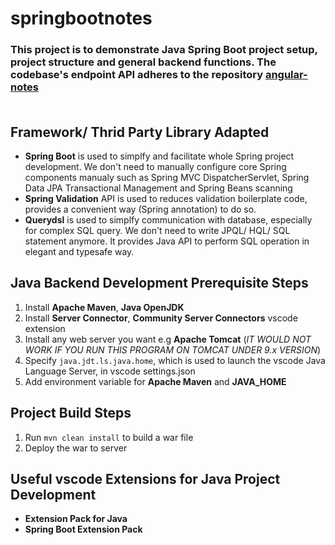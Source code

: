 # springbootnotes

### This project is to demonstrate Java Spring Boot project setup, project structure and general backend functions. The codebase's endpoint API adheres to the repository [angular-notes](https://github.com/gothinkster/realworld-example-apps) <br/><br/>

## Framework/ Thrid Party Library Adapted
- **Spring Boot** is used to simplfy and facilitate whole Spring project development. We don't need to manually configure core Spring components manualy such as Spring MVC DispatcherServlet, Spring Data JPA Transactional Management and Spring Beans scanning
- **Spring Validation** API is used to reduces validation boilerplate code, provides a convenient way (Spring annotation) to do so.
- **Querydsl** is used to simplfy communication with database, especially for complex SQL query. We don't need to write JPQL/ HQL/ SQL statement anymore. It provides Java API to perform SQL operation in elegant and typesafe way.

## Java Backend Development Prerequisite Steps
1. Install **Apache Maven**, **Java OpenJDK**
2. Install **Server Connector**, **Community Server Connectors** vscode extension
3. Install any web server you want e.g **Apache Tomcat** (_IT WOULD NOT WORK IF YOU RUN THIS PROGRAM ON TOMCAT UNDER 9.x VERSION_)
3. Specify `java.jdt.ls.java.home`, which is used to launch the vscode Java Language Server, in vscode settings.json
4. Add environment variable for **Apache Maven** and **JAVA_HOME**

## Project Build Steps
1. Run `mvn clean install` to build a war file
2. Deploy the war to server

## Useful vscode Extensions for Java Project Development
- **Extension Pack for Java**
- **Spring Boot Extension Pack**